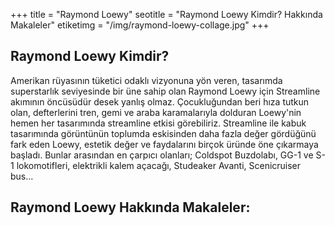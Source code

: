 +++
title = "Raymond Loewy"
seotitle = "Raymond Loewy Kimdir? Hakkında Makaleler"
etiketimg = "/img/raymond-loewy-collage.jpg"
+++

## Raymond Loewy Kimdir?

Amerikan rüyasının tüketici odaklı vizyonuna yön veren, tasarımda superstarlık seviyesinde bir üne sahip olan Raymond Loewy için Streamline akımının öncüsüdür desek yanlış olmaz. Çocukluğundan beri hıza tutkun olan, defterlerini tren, gemi ve araba karamalarıyla dolduran Loewy'nin hemen her tasarımında streamline etkisi görebiliriz. Streamline ile kabuk tasarımında görüntünün toplumda eskisinden daha fazla değer gördüğünü fark eden Loewy, estetik değer ve faydalarını birçok üründe öne çıkarmaya başladı. Bunlar arasından en çarpıcı olanları; Coldspot Buzdolabı, GG-1 ve S-1 lokomotifleri, elektrikli kalem açacağı, Studeaker Avanti, Scenicruiser bus...

## Raymond Loewy Hakkında Makaleler:
